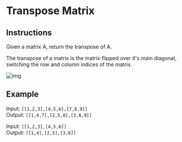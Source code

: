 # Transpose Matrix

## Instructions

Given a matrix A, return the transpose of A.

The transpose of a matrix is the matrix flipped over it's main diagonal, switching the row and column indices of the matrix.

![img](https://assets.leetcode.com/uploads/2019/10/20/hint_transpose.png)

## Example

Input: `[[1,2,3],[4,5,6],[7,8,9]]`\
Output: `[[1,4,7],[2,5,8],[3,6,9]]`

Input: `[[1,2,3],[4,5,6]]`\
Output: `[[1,4],[2,5],[3,6]]`
